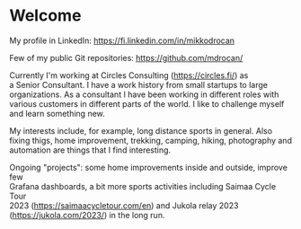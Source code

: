 # Welcome

My profile in LinkedIn: <https://fi.linkedin.com/in/mikkodrocan>

Few of my public Git repositories: <https://github.com/mdrocan/>

Currently I'm working at Circles Consulting (<https://circles.fi/>) as \
a Senior Consultant. I have a work history from small startups to large \
organizations. As a consultant I have been working in different roles with \
various customers in different parts of the world. I like to challenge myself \
and learn something new.

My interests include, for example, long distance sports in general. Also \
fixing thigs, home improvement, trekking, camping, hiking, photography and \
automation are things that I find interesting.

Ongoing "projects": some home improvements inside and outside, improve few \
Grafana dashboards, a bit more sports activities including Saimaa Cycle Tour \
2023 (<https://saimaacycletour.com/en>) and Jukola relay 2023 \
(<https://jukola.com/2023/>) in the long run.

